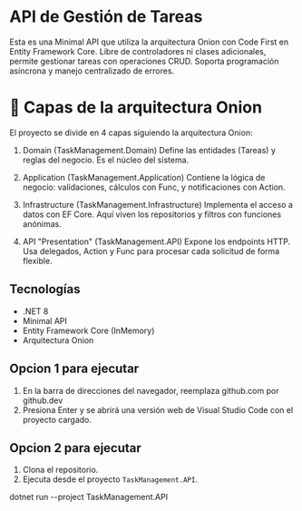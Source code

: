 # API de Gestión de Tareas
Esta es una Minimal API que utiliza la arquitectura Onion con Code First en Entity Framework Core. Libre de controladores ni clases adicionales, permite gestionar tareas con operaciones CRUD. Soporta programación asíncrona y manejo centralizado de errores. 


# 🧅 Capas de la arquitectura Onion
El proyecto se divide en 4 capas siguiendo la arquitectura Onion:

1. Domain (TaskManagement.Domain) Define las entidades (Tareas) y reglas del negocio. Es el núcleo del sistema.

2. Application (TaskManagement.Application) Contiene la lógica de negocio: validaciones, cálculos con Func, y notificaciones con Action.

3. Infrastructure (TaskManagement.Infrastructure) Implementa el acceso a datos con EF Core. Aquí viven los repositorios y filtros con funciones anónimas.

4. API "Presentation" (TaskManagement.API) Expone los endpoints HTTP. Usa delegados, Action y Func para procesar cada solicitud de forma flexible.


## Tecnologías
- .NET 8
- Minimal API
- Entity Framework Core (InMemory)
- Arquitectura Onion

## Opcion 1 para ejecutar
1. En la barra de direcciones del navegador, reemplaza github.com por github.dev
2. Presiona Enter y se abrirá una versión web de Visual Studio Code con el proyecto cargado.

## Opcion 2 para ejecutar
1. Clona el repositorio.
2. Ejecuta desde el proyecto `TaskManagement.API`.

dotnet run --project TaskManagement.API

